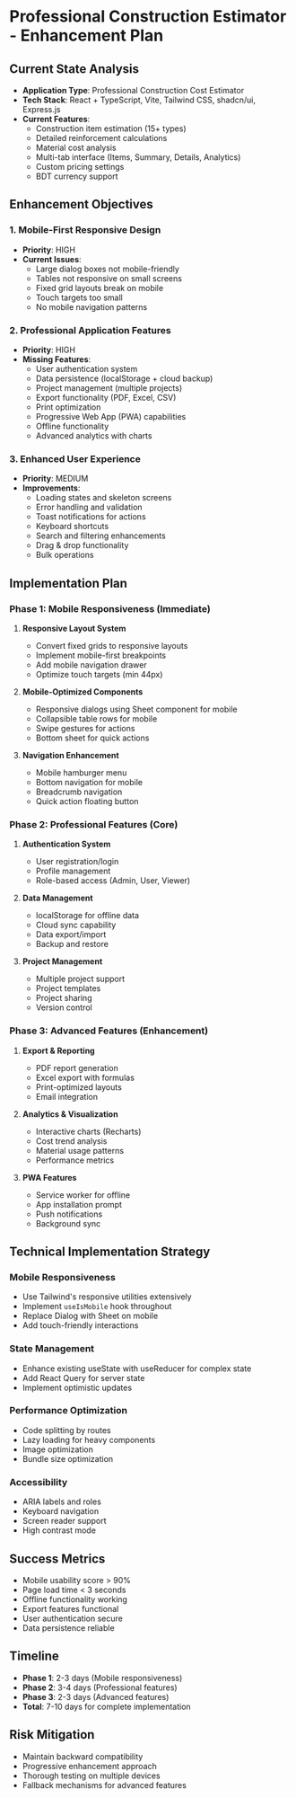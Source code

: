 # Professional Construction Estimator - Enhancement Plan

## Current State Analysis
- **Application Type**: Professional Construction Cost Estimator
- **Tech Stack**: React + TypeScript, Vite, Tailwind CSS, shadcn/ui, Express.js
- **Current Features**: 
  - Construction item estimation (15+ types)
  - Detailed reinforcement calculations
  - Material cost analysis
  - Multi-tab interface (Items, Summary, Details, Analytics)
  - Custom pricing settings
  - BDT currency support

## Enhancement Objectives

### 1. Mobile-First Responsive Design
- **Priority**: HIGH
- **Current Issues**:
  - Large dialog boxes not mobile-friendly
  - Tables not responsive on small screens
  - Fixed grid layouts break on mobile
  - Touch targets too small
  - No mobile navigation patterns

### 2. Professional Application Features
- **Priority**: HIGH
- **Missing Features**:
  - User authentication system
  - Data persistence (localStorage + cloud backup)
  - Project management (multiple projects)
  - Export functionality (PDF, Excel, CSV)
  - Print optimization
  - Progressive Web App (PWA) capabilities
  - Offline functionality
  - Advanced analytics with charts

### 3. Enhanced User Experience
- **Priority**: MEDIUM
- **Improvements**:
  - Loading states and skeleton screens
  - Error handling and validation
  - Toast notifications for actions
  - Keyboard shortcuts
  - Search and filtering enhancements
  - Drag & drop functionality
  - Bulk operations

## Implementation Plan

### Phase 1: Mobile Responsiveness (Immediate)
1. **Responsive Layout System**
   - Convert fixed grids to responsive layouts
   - Implement mobile-first breakpoints
   - Add mobile navigation drawer
   - Optimize touch targets (min 44px)

2. **Mobile-Optimized Components**
   - Responsive dialogs using Sheet component for mobile
   - Collapsible table rows for mobile
   - Swipe gestures for actions
   - Bottom sheet for quick actions

3. **Navigation Enhancement**
   - Mobile hamburger menu
   - Bottom navigation for mobile
   - Breadcrumb navigation
   - Quick action floating button

### Phase 2: Professional Features (Core)
1. **Authentication System**
   - User registration/login
   - Profile management
   - Role-based access (Admin, User, Viewer)

2. **Data Management**
   - localStorage for offline data
   - Cloud sync capability
   - Data export/import
   - Backup and restore

3. **Project Management**
   - Multiple project support
   - Project templates
   - Project sharing
   - Version control

### Phase 3: Advanced Features (Enhancement)
1. **Export & Reporting**
   - PDF report generation
   - Excel export with formulas
   - Print-optimized layouts
   - Email integration

2. **Analytics & Visualization**
   - Interactive charts (Recharts)
   - Cost trend analysis
   - Material usage patterns
   - Performance metrics

3. **PWA Features**
   - Service worker for offline
   - App installation prompt
   - Push notifications
   - Background sync

## Technical Implementation Strategy

### Mobile Responsiveness
- Use Tailwind's responsive utilities extensively
- Implement `useIsMobile` hook throughout
- Replace Dialog with Sheet on mobile
- Add touch-friendly interactions

### State Management
- Enhance existing useState with useReducer for complex state
- Add React Query for server state
- Implement optimistic updates

### Performance Optimization
- Code splitting by routes
- Lazy loading for heavy components
- Image optimization
- Bundle size optimization

### Accessibility
- ARIA labels and roles
- Keyboard navigation
- Screen reader support
- High contrast mode

## Success Metrics
- Mobile usability score > 90%
- Page load time < 3 seconds
- Offline functionality working
- Export features functional
- User authentication secure
- Data persistence reliable

## Timeline
- **Phase 1**: 2-3 days (Mobile responsiveness)
- **Phase 2**: 3-4 days (Professional features)
- **Phase 3**: 2-3 days (Advanced features)
- **Total**: 7-10 days for complete implementation

## Risk Mitigation
- Maintain backward compatibility
- Progressive enhancement approach
- Thorough testing on multiple devices
- Fallback mechanisms for advanced features
